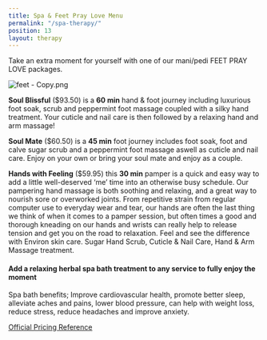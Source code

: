 ```yaml
---
title: Spa & Feet Pray Love Menu
permalink: "/spa-therapy/"
position: 13
layout: therapy
---
```


Take an extra moment for yourself with one of our mani/pedi FEET PRAY LOVE packages.  

![feet - Copy.png](/uploads/feet%20-%20Copy.png)

**Soul Blissful** (\$93.50) is a **60 min** hand & foot journey including luxurious foot soak, scrub and peppermint foot massage coupled with a silky hand treatment. Your cuticle and nail care is then followed by a relaxing hand and arm massage!

**Soul Mate** (\$60.50) is a **45 min** foot journey includes foot soak, foot and calve sugar scrub and a peppermint foot massage aswell as cuticle and nail care. Enjoy on your own or bring your soul mate and enjoy as a couple.

**Hands with Feeling** (\$59.95) this **30 min** pamper is a quick and easy way to add a little well-deserved ‘me’ time into an otherwise busy schedule. Our pampering hand massage is both soothing and relaxing, and a great way to nourish sore or overworked joints. From repetitive strain from regular computer use to everyday wear and tear, our hands are often the last thing we think of when it comes to a pamper session, but often times a good and thorough kneading on our hands and wrists can really help to release tension and get you on the road to relaxation. Feel and see the difference with Environ skin care. Sugar Hand Scrub, Cuticle & Nail Care, Hand & Arm Massage treatment.

<script src="https://widgets.mindbodyonline.com/javascripts/healcode.js" type="text/javascript"></script>

<healcode-widget data-type="appointments" data-widget-partner="object" data-widget-id="1f3850248a4" data-widget-version="0" ></healcode-widget>

#### Add a relaxing herbal spa bath treatment to any service to fully enjoy the moment

Spa bath benefits; Improve cardiovascular health, promote better sleep, alleviate aches and pains, lower blood pressure, can help with weight loss, reduce stress, reduce headaches and improve anxiety.


<div class='container bg-light my-4 p-4'>
<healcode-widget data-type="appointments" data-widget-partner="object" data-widget-id="1f3696348a4" data-widget-version="0"></healcode-widget>
</div>

<a href="/pricing-reference/">Official Pricing Reference</a>
